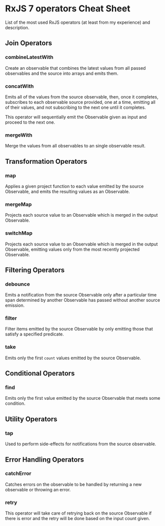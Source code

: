 # RxJS 7 operators Cheat Sheet

List of the most used RxJS operators (at least from my experience) and description.



## Join Operators

### combineLatestWith
Create an observable that combines the latest values from all passed observables and the source into arrays and emits them.

### concatWith
Emits all of the values from the source observable, then, once it completes, subscribes to each observable source provided, one at a time, emitting all of their values, and not subscribing to the next one until it completes.

This operator will sequentially emit the Observable given as input and proceed to the next one.

### mergeWith
Merge the values from all observables to an single observable result.



## Transformation Operators

### map
Applies a given project function to each value emitted by the source Observable, and emits the resulting values as an Observable.

### mergeMap
Projects each source value to an Observable which is merged in the output Observable.

### switchMap
Projects each source value to an Observable which is merged in the output Observable, emitting values only from the most recently projected Observable.



## Filtering Operators

### debounce
Emits a notification from the source Observable only after a particular time span determined by another Observable has passed without another source emission.

### filter
Filter items emitted by the source Observable by only emitting those that satisfy a specified predicate.

### take
Emits only the first ```count``` values emitted by the source Observable.



## Conditional Operators

### find
Emits only the first value emitted by the source Observable that meets some condition.



## Utility Operators

### tap
Used to perform side-effects for notifications from the source observable.



## Error Handling Operators

### catchError
Catches errors on the observable to be handled by returning a new observable or throwing an error.

### retry
This operator will take care of retrying back on the source Observable if there is error and the retry will be done based on the input count given.
